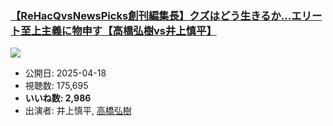 ### [【ReHacQvsNewsPicks創刊編集長】クズはどう生きるか...エリート至上主義に物申す【高橋弘樹vs井上慎平】](https://www.youtube.com/watch?v=-gH_yMoQVE4)
[![](https://img.youtube.com/vi/-gH_yMoQVE4/sddefault.jpg)](https://www.youtube.com/watch?v=-gH_yMoQVE4)
-   公開日: 2025-04-18
-   視聴数: 175,695
-   **いいね数: 2,986**
-   出演者: 井上慎平, [高橋弘樹](/rehacq_fan/people/高橋弘樹 "wikilink")
